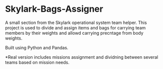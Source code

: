 # Skylark-Bags-Assigner
A small section from the Skylark operational system team helper.
This project is used to divide and assign items and bags for carrying team members by their weights and allowd carrying precntage from 
body weights.

Built using Python and Pandas.

*Real version includes missions assignment and dividning between several teams based on mission needs.

